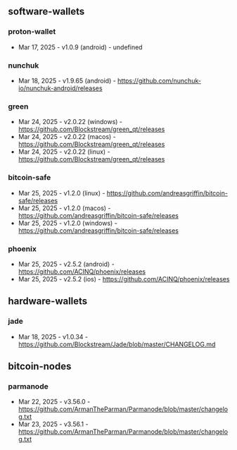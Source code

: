 ## software-wallets
### proton-wallet
- Mar 17, 2025 - v1.0.9 (android) - undefined
### nunchuk
- Mar 18, 2025 - v1.9.65 (android) - https://github.com/nunchuk-io/nunchuk-android/releases
### green
- Mar 24, 2025 - v2.0.22 (windows) - https://github.com/Blockstream/green_qt/releases
- Mar 24, 2025 - v2.0.22 (macos) - https://github.com/Blockstream/green_qt/releases
- Mar 24, 2025 - v2.0.22 (linux) - https://github.com/Blockstream/green_qt/releases
### bitcoin-safe
- Mar 25, 2025 - v1.2.0 (linux) - https://github.com/andreasgriffin/bitcoin-safe/releases
- Mar 25, 2025 - v1.2.0 (macos) - https://github.com/andreasgriffin/bitcoin-safe/releases
- Mar 25, 2025 - v1.2.0 (windows) - https://github.com/andreasgriffin/bitcoin-safe/releases
### phoenix
- Mar 25, 2025 - v2.5.2 (android) - https://github.com/ACINQ/phoenix/releases
- Mar 25, 2025 - v2.5.2 (ios) - https://github.com/ACINQ/phoenix/releases

## hardware-wallets
### jade
- Mar 18, 2025 - v1.0.34 - https://github.com/Blockstream/Jade/blob/master/CHANGELOG.md

## bitcoin-nodes
### parmanode
- Mar 22, 2025 - v3.56.0 - https://github.com/ArmanTheParman/Parmanode/blob/master/changelog.txt
- Mar 23, 2025 - v3.56.1 - https://github.com/ArmanTheParman/Parmanode/blob/master/changelog.txt
